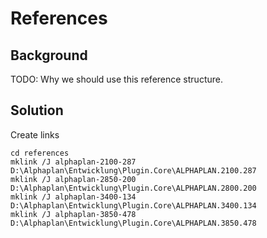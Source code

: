 # References 

## Background

TODO: Why we should use this reference structure.

## Solution

Create links

```
cd references
mklink /J alphaplan-2100-287 D:\Alphaplan\Entwicklung\Plugin.Core\ALPHAPLAN.2100.287
mklink /J alphaplan-2850-200 D:\Alphaplan\Entwicklung\Plugin.Core\ALPHAPLAN.2800.200
mklink /J alphaplan-3400-134 D:\Alphaplan\Entwicklung\Plugin.Core\ALPHAPLAN.3400.134
mklink /J alphaplan-3850-478 D:\Alphaplan\Entwicklung\Plugin.Core\ALPHAPLAN.3850.478
```